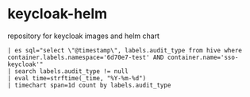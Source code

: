 # keycloak-helm
repository for keycloak images and helm chart

```
| es sql="select \"@timestamp\", labels.audit_type from hive where container.labels.namespace='6d70e7-test' AND container.name='sso-keycloak'"
| search labels.audit_type != null
| eval time=strftime(_time, "%Y-%m-%d")
| timechart span=1d count by labels.audit_type
```